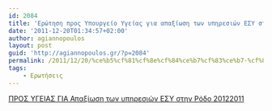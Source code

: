 ```yaml
---
id: 2084
title: 'Ερώτηση προς Υπουργείο Υγείας για απαξίωση των υπηρεσιών ΕΣΥ στην Ρόδο 20-12-2011'
date: '2011-12-20T01:34:57+02:00'
author: agiannopoulos
layout: post
guid: 'http://agiannopoulos.gr/?p=2084'
permalink: /2011/12/20/%ce%b5%cf%81%cf%8e%cf%84%ce%b7%cf%83%ce%b7-%cf%80%cf%81%ce%bf%cf%82-%cf%85%cf%80%ce%bf%cf%85%cf%81%ce%b3%ce%b5%ce%af%ce%bf-%cf%85%ce%b3%ce%b5%ce%af%ce%b1%cf%82-%ce%b3%ce%b9%ce%b1-%ce%b1%cf%80%ce%b1/
tags:
    - Ερωτήσεις
---
```


[ΠΡΟΣ ΥΓΕΙΑΣ ΓΙΑ Απαξίωση των υπηρεσιών ΕΣΥ στην Ρόδο 20122011](/wp-content/uploads/2012/04/cf80cf81cebfcf83-cf85ceb3ceb5ceb9ceb1cf83-ceb3ceb9ceb1-ceb1cf80ceb1cebeceafcf89cf83ceb7-cf84cf89cebd-cf85cf80ceb7cf81ceb5cf83ceb9cf8e.doc)